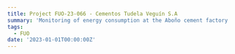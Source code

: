 ```yaml
---
title: Project FUO-23-066 - Cementos Tudela Veguín S.A
summary: 'Monitoring of energy consumption at the Aboño cement factory facilities.'
tags:
  - FUO
date: '2023-01-01T00:00:00Z'
---
```

